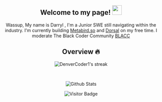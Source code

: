<div align="center">

## Welcome to my page! <span style="display:inline-block;width:30px;height:30px;"><img src="https://raw.githubusercontent.com/aemmadi/aemmadi/master/wave.gif" style="width:100%;height:100%"></span>

Wassup, My name is Darryl , I'm a Junior SWE still navigating within the industry. I'm currently building [Metabird.so](https://metabird.so/) and [Dorsal](https://dorsal.vercel.app/) on my free time. I moderate The Black Coder Community [BLACC](https://www.blacc.xyz) <h2>Overview 🔥</h2>
<img title="🔥 Get streak stats for your profile at git.io/streak-stats" alt="DenverCoder1's streak" src="https://github-readme-streak-stats.herokuapp.com/?user=DarrylBrooks97&theme=monokai-metallian&hide_border=true"/>

<br>

![Github Stats](https://github-readme-stats.vercel.app/api?username=DarrylBrooks97&show_icons=true)

![Visitor Badge](https://visitor-badge.laobi.icu/badge?page_id=DarrylBrooks97)

</div>
